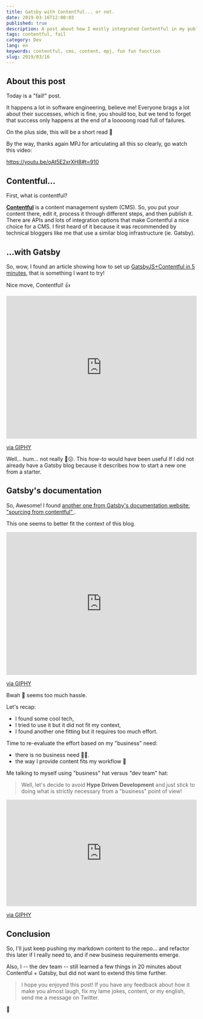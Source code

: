 ```yaml
---
title: Gatsby with Contentful... or not.
date: 2019-03-16T12:00:03
published: true
description: A post about how I mostly integrated Contentful in my publishing workflow, but failed, and did not do it.
tags: contentful, fail
category: Dev
lang: en
keywords: contentful, cms, content, mpj, fun fun function
slug: 2019/03/16
---
```


## About this post

Today is a "fail!" post.

It happens a lot in software engineering, believe me!
Everyone brags a lot about their successes, which is fine, you should too, but we tend to forget that success only happens at the end of a looooong road full of failures.

On the plus side, this will be a short read 🤣

By the way, thanks again MPJ for articulating all this so clearly, go watch this video:

https://youtu.be/oAt5E2xrXH8#t=910

## Contentful...

First, what is contentful?

**[Contentful](https://www.contentful.com/)** is a content management system (CMS).
So, you put your content there, edit it, process it through different steps, and then publish it.
There are APIs and lots of integration options that make Contentful a nice choice for a CMS.
I first heard of it because it was recommended by technical bloggers like me that use a similar blog infrastructure (ie. Gatsby).

## ...with Gatsby

So, wow, I found an article showing how to set up [GatsbyJS+Contentful in 5 minutes](https://www.contentful.com/r/knowledgebase/gatsbyjs-and-contentful-in-five-minutes/), that is something I want to try!

Nice move, Contentful! 👍

<div style="width:100%;height:0;padding-bottom:75%;position:relative;"><iframe title="nice move" src="https://giphy.com/embed/l4FBdfoF9kNr1yw2A" width="100%" height="100%" style="position:absolute" frameBorder="0" class="giphy-embed" allowFullScreen></iframe></div><p><a href="https://giphy.com/gifs/spongebob-spongebob-squarepants-season-6-l4FBdfoF9kNr1yw2A">via GIPHY</a></p>

Well... hum... not really 🤔☹️. This *how-to* would have been useful If I did not already have a Gatsby blog because it describes how to start a new one from a starter.

## Gatsby's documentation

So, Awesome! I found [another one from Gatsby's documentation website: "sourcing from contentful" ](https://www.gatsbyjs.org/docs/sourcing-from-contentful/).

This one seems to better fit the context of this blog.

<div style="width:100%;height:0;padding-bottom:75%;position:relative;"><iframe title="later" src="https://giphy.com/embed/3ohzAybS8DIscjZ78I" width="100%" height="100%" style="position:absolute" frameBorder="0" class="giphy-embed" allowFullScreen></iframe></div><p><a href="https://giphy.com/gifs/spongebob-spongebob-squarepants-season-5-3ohzAybS8DIscjZ78I">via GIPHY</a></p>

Bwah 🤢 seems too much hassle.

Let's recap:

- I found some cool tech,
- I tried to use it but it did not fit my context,
- I found another one fitting but it requires too much effort.

Time to re-evaluate the effort based on my "business" need:

- there is no business need 🤣😳.
- the way I provide content fits my workflow 🤔

Me talking to myself using "business" hat versus "dev team" hat:
> Well, let's decide to avoid **Hype Driven Development** and just stick to doing what is strictly necessary from a "business" point of view!

<div style="width:100%;height:0;padding-bottom:56%;position:relative;"><iframe title="train hype" src="https://giphy.com/embed/FY2ew2Zii9VOE" width="100%" height="100%" style="position:absolute" frameBorder="0" class="giphy-embed" allowFullScreen></iframe></div><p><a href="https://giphy.com/gifs/train-hype-FY2ew2Zii9VOE">via GIPHY</a></p>

## Conclusion

So, I'll just keep pushing my markdown content to the repo... and refactor this later if I really need to, and if new business requirements emerge.

Also, I -- the dev team -- still learned a few things in 20 minutes about Contentful + Gatsby, but did not want to extend this time further.

> I hope you enjoyed this post! If you have any feedback about how it make you almost laugh, fix my lame jokes, content, or my english, send me a message on Twitter.

👋
